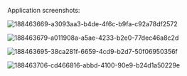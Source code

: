 


Application screenshots: 

![188463669-a3093aa3-b4de-4f6c-b9fa-c92a78df2572](https://user-images.githubusercontent.com/92208474/189516541-1f9ba7c5-5f81-4666-a8b8-3de111add928.jpg)

![188463679-a011908a-a5ae-4233-b2e0-77dec46a8c2d](https://user-images.githubusercontent.com/92208474/189516543-6f867382-b08f-46ed-b2c3-cfc33dc2c61f.jpg)

![188463695-38ca281f-6659-4cd9-b2d7-50f06950356f](https://user-images.githubusercontent.com/92208474/189516544-c726c002-3c5b-44e6-bfdf-3cc85963cf98.jpg)

![188463706-cd466816-abbd-4100-90e9-b24d1a50229e](https://user-images.githubusercontent.com/92208474/189516545-d5631df9-9d45-41f1-ae7b-b13fcdb4aaba.jpg)

